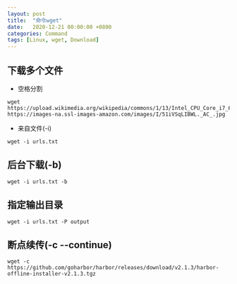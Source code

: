 ```yaml
---
layout: post
title:  "命令wget"
date:   2020-12-21 00:00:00 +0800
categories: Command
tags: [Linux, wget, Download]
---
```


## 下载多个文件
* 空格分割
```
wget https://upload.wikimedia.org/wikipedia/commons/1/13/Intel_CPU_Core_i7_6700K_Skylake_perspective.jpg https://images-na.ssl-images-amazon.com/images/I/51iVSqLIBWL._AC_.jpg
```

* 来自文件(-i)
```shell
wget -i urls.txt
```

## 后台下载(-b)
```shell
wget -i urls.txt -b
```

## 指定输出目录
```shell
wget -i urls.txt -P output
```

## 断点续传(-c --continue)
```shell
wget -c https://github.com/goharbor/harbor/releases/download/v2.1.3/harbor-offline-installer-v2.1.3.tgz
```

